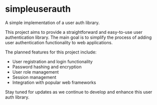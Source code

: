 # simpleuserauth
A simple implementation of a user auth library.

This project aims to provide a straightforward and easy-to-use user authentication library. The main goal is to simplify the process of adding user authentication functionality to web applications. 

The planned features for this project include:
- User registration and login functionality
- Password hashing and encryption
- User role management
- Session management
- Integration with popular web frameworks

Stay tuned for updates as we continue to develop and enhance this user auth library.

